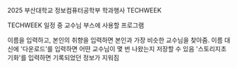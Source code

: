 2025 부산대학교 정보컴퓨터공학부 학과행사 TECHWEEK

TECHWEEK 일정 중 교수님 부스에 사용할 프로그램

이름을 입력하고, 본인의 취향을 입력하면 본인과 가장 비슷한 교수님을 찾아줌.
이름 대신에 '다운로드'를 입력하면 어떤 교수님이 몇 번 나왔는지 저장할 수 있음
'스토리지초기화'를 입력하면 기록되었던 정보가 지워짐
